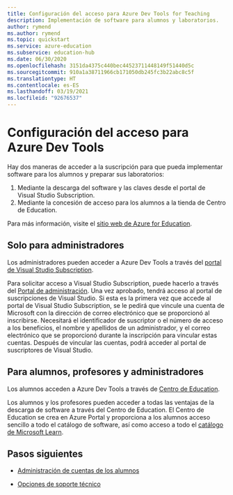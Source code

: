 ```yaml
---
title: Configuración del acceso para Azure Dev Tools for Teaching
description: Implementación de software para alumnos y laboratorios.
author: rymend
ms.author: rymend
ms.topic: quickstart
ms.service: azure-education
ms.subservice: education-hub
ms.date: 06/30/2020
ms.openlocfilehash: 3151da4375c440bec44523711448149f51440d5c
ms.sourcegitcommit: 910a1a38711966cb171050db245fc3b22abc8c5f
ms.translationtype: HT
ms.contentlocale: es-ES
ms.lasthandoff: 03/19/2021
ms.locfileid: "92676537"
---
```

# <a name="setting-up-access-for-azure-dev-tools"></a>Configuración del acceso para Azure Dev Tools

Hay dos maneras de acceder a la suscripción para que pueda implementar software para los alumnos y preparar sus laboratorios:
1. Mediante la descarga del software y las claves desde el portal de Visual Studio Subscription.
1. Mediante la concesión de acceso para los alumnos a la tienda de Centro de Education.

Para más información, visite el [sitio web de Azure for Education](https://azureforeducation.microsoft.com).

## <a name="for-administrators-only"></a>Solo para administradores  
Los administradores pueden acceder a Azure Dev Tools a través del [portal de Visual Studio Subscription](https://my.visualstudio.com/).

Para solicitar acceso a Visual Studio Subscription, puede hacerlo a través del [Portal de administración](https://azureforeducation.microsoft.com/account/Subscriptions). Una vez aprobado, tendrá acceso al portal de suscripciones de Visual Studio. Si esta es la primera vez que accede al portal de Visual Studio Subscription, se le pedirá que vincule una cuenta de Microsoft con la dirección de correo electrónico que se proporcionó al inscribirse. Necesitará el identificador de suscriptor o el número de acceso a los beneficios, el nombre y apellidos de un administrador, y el correo electrónico que se proporcionó durante la inscripción para vincular estas cuentas. Después de vincular las cuentas, podrá acceder al portal de suscriptores de Visual Studio.

## <a name="for-students-faculty-and-administrators"></a>Para alumnos, profesores y administradores
Los alumnos acceden a Azure Dev Tools a través de [Centro de Education](https://aka.ms/devtoolsforteaching).

Los alumnos y los profesores pueden acceder a todas las ventajas de la descarga de software a través del Centro de Education. El Centro de Education se crea en Azure Portal y proporciona a los alumnos acceso sencillo a todo el catálogo de software, así como acceso a todo el [catálogo de Microsoft Learn](/learn/).

## <a name="next-steps"></a>Pasos siguientes
- [Administración de cuentas de los alumnos](manage-students.md)

- [Opciones de soporte técnico](program-support.md)